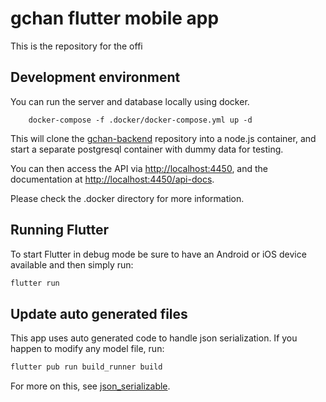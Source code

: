# gchan flutter mobile app

This is the repository for the offi

## Development environment

You can run the server and database locally using docker.

        docker-compose -f .docker/docker-compose.yml up -d

This will clone the [gchan-backend](https://github.com/gchan-board/gchan-backend) repository into a node.js container, and start a separate postgresql container with dummy data for testing.

You can then access the API via <http://localhost:4450>, and the documentation at <http://localhost:4450/api-docs>.

Please check the .docker directory for more information.

## Running Flutter

To start Flutter in debug mode be sure to have an Android or iOS device
available and then simply run:

```sh
flutter run
```

## Update auto generated files

This app uses auto generated code to handle json serialization. If you happen
to modify any model file, run: 

```sh
flutter pub run build_runner build
```

For more on this, see
[json_serializable](https://pub.dev/packages/json_serializable).
